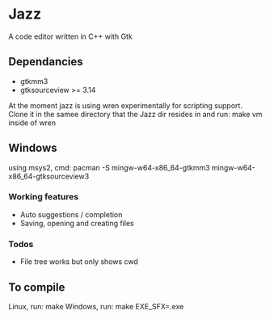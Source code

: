 # Jazz
A code editor written in C++ with Gtk

## Dependancies
- gtkmm3
- gtksourceview >= 3.14

At the moment jazz is using wren experimentally for scripting support.
Clone it in the samee directory that the Jazz dir resides in and run: make vm inside of wren

## Windows
using msys2, cmd: pacman -S mingw-w64-x86_64-gtkmm3 mingw-w64-x86_64-gtksourceview3

### Working features
- Auto suggestions / completion
- Saving, opening and creating files

### Todos
- File tree works but only shows cwd

## To compile
Linux, run: make
Windows, run: make EXE_SFX=.exe